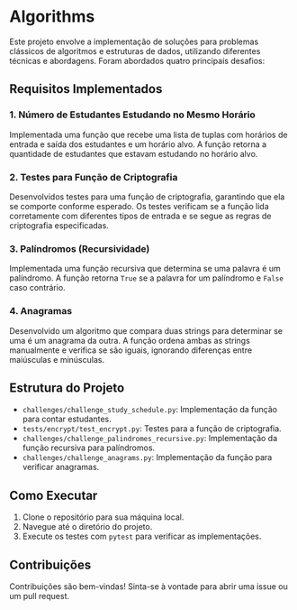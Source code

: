 # Algorithms
Este projeto envolve a implementação de soluções para problemas clássicos de algoritmos e estruturas de dados, utilizando diferentes técnicas e abordagens. Foram abordados quatro principais desafios:

## Requisitos Implementados

### 1. Número de Estudantes Estudando no Mesmo Horário
Implementada uma função que recebe uma lista de tuplas com horários de entrada e saída dos estudantes e um horário alvo. A função retorna a quantidade de estudantes que estavam estudando no horário alvo.

### 2. Testes para Função de Criptografia
Desenvolvidos testes para uma função de criptografia, garantindo que ela se comporte conforme esperado. Os testes verificam se a função lida corretamente com diferentes tipos de entrada e se segue as regras de criptografia especificadas.

### 3. Palíndromos (Recursividade)
Implementada uma função recursiva que determina se uma palavra é um palíndromo. A função retorna `True` se a palavra for um palíndromo e `False` caso contrário.

### 4. Anagramas
Desenvolvido um algoritmo que compara duas strings para determinar se uma é um anagrama da outra. A função ordena ambas as strings manualmente e verifica se são iguais, ignorando diferenças entre maiúsculas e minúsculas.

## Estrutura do Projeto

- `challenges/challenge_study_schedule.py`: Implementação da função para contar estudantes.
- `tests/encrypt/test_encrypt.py`: Testes para a função de criptografia.
- `challenges/challenge_palindromes_recursive.py`: Implementação da função recursiva para palíndromos.
- `challenges/challenge_anagrams.py`: Implementação da função para verificar anagramas.

## Como Executar

1. Clone o repositório para sua máquina local.
2. Navegue até o diretório do projeto.
3. Execute os testes com `pytest` para verificar as implementações.

## Contribuições

Contribuições são bem-vindas! Sinta-se à vontade para abrir uma issue ou um pull request.

